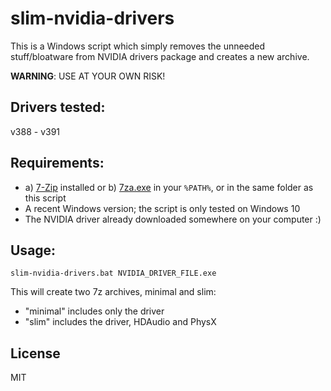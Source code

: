 # slim-nvidia-drivers

This is a Windows script which simply removes the unneeded stuff/bloatware from NVIDIA drivers
package and creates a new archive.

**WARNING**: USE AT YOUR OWN RISK!

## Drivers tested:

v388 - v391

## Requirements:

* a) [7-Zip](https://www.7-zip.org/download.html) installed or b) [7za.exe](https://www.7-zip.org/download.html) in your `%PATH%`, or in the same folder as this script
* A recent Windows version; the script is only tested on Windows 10
* The NVIDIA driver already downloaded somewhere on your computer :)

## Usage:

```
slim-nvidia-drivers.bat NVIDIA_DRIVER_FILE.exe
```

This will create two 7z archives, minimal and slim:

* "minimal" includes only the driver
* "slim" includes the driver, HDAudio and PhysX

## License

MIT
